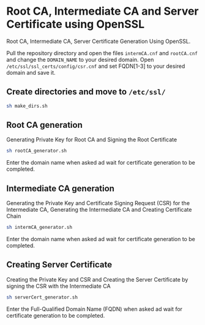 # Root CA, Intermediate CA and Server Certificate using OpenSSL
Root CA, Intermediate CA, Server Certificate Generation Using OpenSSL.

Pull the repository directory and open the files `intermCA.cnf` and `rootCA.cnf` and change the `DOMAIN_NAME` to your desired domain. Open `/etc/ssl/ssl_certs/config/csr.cnf` and set FQDN[1-3] to your desired domain and save it. 

## Create directories and move to `/etc/ssl/`
```bash
sh make_dirs.sh
```

## Root CA generation
Generating Private Key for Root CA and Signing the Root Certificate

```bash
sh rootCA_generator.sh
```

Enter the domain name when asked ad wait for certificate generation to be completed.

## Intermediate CA generation
Generating the Private Key and Certificate Signing Request (CSR) for the Intermediate CA, Generating the Intermediate CA and Creating Certificate Chain

```bash
sh intermCA_generator.sh
```

Enter the domain name when asked ad wait for certificate generation to be completed.

## Creating Server Certificate

Creating the Private Key and CSR and Creating the Server Certificate by signing the CSR with the Intermediate CA

```bash
sh serverCert_generator.sh
```

Enter the Full-Qualified Domain Name (FQDN) when asked ad wait for certificate generation to be completed.
